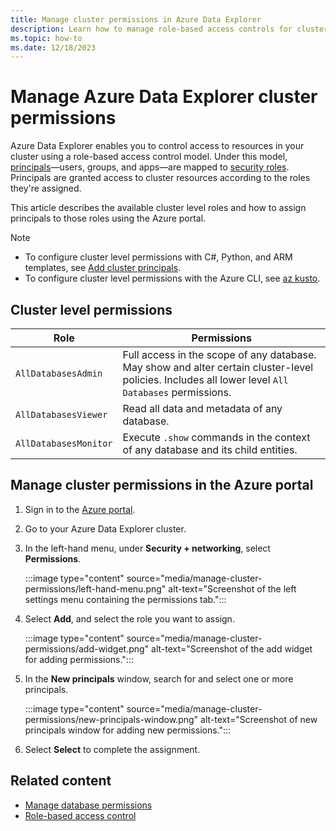 ```yaml
---
title: Manage cluster permissions in Azure Data Explorer
description: Learn how to manage role-based access controls for clusters in Azure Data Explorer.
ms.topic: how-to
ms.date: 12/18/2023
---
```


# Manage Azure Data Explorer cluster permissions

Azure Data Explorer enables you to control access to resources in your cluster using a role-based access control model. Under this model, [principals](/kusto/management/referencing-security-principals)—users, groups, and apps—are mapped to [security roles](/kusto/management/security-roles). Principals are granted access to cluster resources according to the roles they're assigned.

This article describes the available cluster level roles and how to assign principals to those roles using the Azure portal.

> [!NOTE]
> * To configure cluster level permissions with C#, Python, and ARM templates, see [Add cluster principals](add-cluster-principal.md).
> * To configure cluster level permissions with the Azure CLI, see [az kusto](/cli/azure/kusto#commands).

## Cluster level permissions

|Role |Permissions |
|---|---|
|`AllDatabasesAdmin` | Full access in the scope of any database. May show and alter certain cluster-level policies. Includes all lower level `All Databases` permissions. |
|`AllDatabasesViewer` | Read all data and metadata of any database. |
|`AllDatabasesMonitor` | Execute `.show` commands in the context of any database and its child entities. |

## Manage cluster permissions in the Azure portal

1. Sign in to the [Azure portal](https://portal.azure.com/).

1. Go to your Azure Data Explorer cluster.

1. In the left-hand menu, under **Security + networking**, select **Permissions**.

    :::image type="content" source="media/manage-cluster-permissions/left-hand-menu.png" alt-text="Screenshot of the left settings menu containing the permissions tab.":::

1. Select **Add**, and select the role you want to assign.

    :::image type="content" source="media/manage-cluster-permissions/add-widget.png" alt-text="Screenshot of the add widget for adding permissions.":::

1. In the **New principals** window, search for and select one or more principals.

    :::image type="content" source="media/manage-cluster-permissions/new-principals-window.png" alt-text="Screenshot of new principals window for adding new permissions.":::

1. Select **Select** to complete the assignment.

## Related content

* [Manage database permissions](manage-database-permissions.md)
* [Role-based access control](/kusto/access-control/role-based-access-control)
